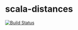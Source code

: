 # scala-distances

[![Build Status](https://travis-ci.org/guizmaii/scala-distances.svg?branch=master)](https://travis-ci.org/guizmaii/scala-distances)